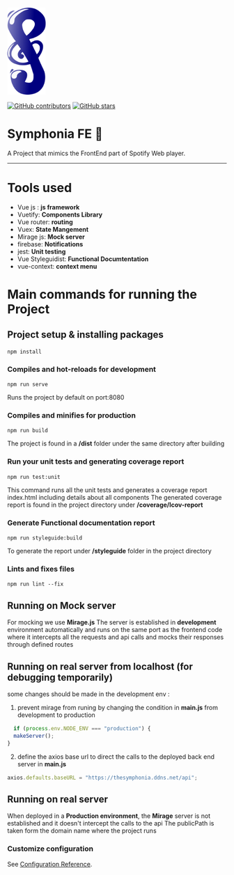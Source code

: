 <img height="200" alt="symphonia logo" src="https://github.com/Moodrammer/Symphonia-FE/blob/master/public/slogo.png"></img>
  
[![GitHub contributors](https://img.shields.io/github/contributors/Moodrammer/Symphonia-FE)](https://github.com/Moodrammer/Symphonia-FE/graphs/contributors)
[![GitHub stars](https://img.shields.io/github/stars/Moodrammer/Symphonia-FE)](https://github.com/Moodrammer/Symphonia-FE/stargazers)


# Symphonia FE 🎵
A Project that mimics the FrontEnd part of Spotify Web player.

___
# Tools used
- Vue js : **js framework**
- Vuetify: **Components Library**
- Vue router: **routing**
- Vuex: **State Mangement**
- Mirage js: **Mock server**
- firebase: **Notifications**
- jest: **Unit testing**
- Vue Styleguidist: **Functional Documtentation**
- vue-context: **context menu**

# Main commands for running the Project

## Project setup & installing packages
```
npm install
```

### Compiles and hot-reloads for development
```
npm run serve
```
  Runs the project by default on port:8080

### Compiles and minifies for production
```
npm run build
```
  The project is found in a **/dist** folder under the same directory after building

### Run your unit tests and generating coverage report
```
npm run test:unit
```
  This command runs all the unit tests and generates a coverage report index.html including details about all components 
  The generated coverage report is found in the project directory under **/coverage/Icov-report**

### Generate Functional documentation report
```
npm run styleguide:build
```
  To generate the report under **/styleguide** folder in the project directory

### Lints and fixes files
```
npm run lint --fix
```

## Running on Mock server

For mocking we use **Mirage.js**
The server is established in **development** environment automatically and runs on the same port as the frontend code 
where it intercepts all the requests and api calls and mocks their responses through defined routes

## Running on real server from localhost (for debugging temporarily)
some changes should be made in the development env :
1. prevent mirage from runing by changing the condition in **main.js** from development to production
```javascript
  if (process.env.NODE_ENV === "production") {
  makeServer();
}
```
2. define the axios base url to direct the calls to the deployed back end server in **main.js**
```javascript
axios.defaults.baseURL = "https://thesymphonia.ddns.net/api";
```


## Running on real server
When deployed in a **Production environment**, the **Mirage** server is not established and it doesn't intercept the calls to the api
The publicPath is taken form the domain name where the project runs

### Customize configuration
See [Configuration Reference](https://cli.vuejs.org/config/).
